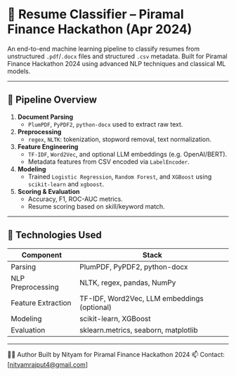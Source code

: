 # 🧠 Resume Classifier – Piramal Finance Hackathon (Apr 2024)

An end-to-end machine learning pipeline to classify resumes from unstructured `.pdf`/`.docx` files and structured `.csv` metadata. Built for Piramal Finance Hackathon 2024 using advanced NLP techniques and classical ML models.

---

## 🚀 Pipeline Overview

1. **Document Parsing**  
   - `PlumPDF`, `PyPDF2`, `python-docx` used to extract raw text.
2. **Preprocessing**  
   - `regex`, `NLTK`: tokenization, stopword removal, text normalization.
3. **Feature Engineering**  
   - `TF-IDF`, `Word2Vec`, and optional LLM embeddings (e.g. OpenAI/BERT).  
   - Metadata features from CSV encoded via `LabelEncoder`.
4. **Modeling**  
   - Trained `Logistic Regression`, `Random Forest`, and `XGBoost` using `scikit-learn` and `xgboost`.
5. **Scoring & Evaluation**  
   - Accuracy, F1, ROC-AUC metrics.  
   - Resume scoring based on skill/keyword match.

---

## 🧾 Technologies Used

| Component          | Stack                                        |
|--------------------|----------------------------------------------|
| Parsing            | PlumPDF, PyPDF2, python-docx                 |
| NLP Preprocessing  | NLTK, regex, pandas, NumPy                   |
| Feature Extraction | TF-IDF, Word2Vec, LLM embeddings (optional)  |
| Modeling           | scikit-learn, XGBoost                        |
| Evaluation         | sklearn.metrics, seaborn, matplotlib         |

---
👨‍💻 Author
Built by Nityam for Piramal Finance Hackathon 2024
📫 Contact: [nityamrajput4@gmail.com]


